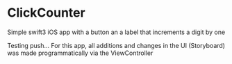 # ClickCounter
Simple swift3 iOS app with a button an a label that increments a digit by one

Testing push...
For this app, all additions and changes in the UI (Storyboard) was made programmatically via the ViewController
